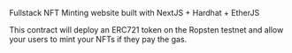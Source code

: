 Fullstack NFT Minting website built with NextJS + Hardhat + EtherJS

This contract will deploy an ERC721 token on the Ropsten testnet and allow your users to mint your NFTs if they pay the gas.